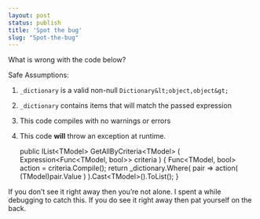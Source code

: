 ```yaml
---
layout: post
status: publish
title: 'Spot the bug'
slug: "Spot-the-bug"
---
```

What is wrong with the code below?
 
Safe Assumptions:

 1. `_dictionary` is a valid non-null `Dictionary&lt;object,object&gt;`
 2. `_dictionary` contains items that will match the passed expression
 3. This code compiles with no warnings or errors
 4. This code **will** throw an exception at runtime.
    
    public IList&lt;TModel&gt; GetAllByCriteria&lt;TModel&gt; ( Expression&lt;Func&lt;TModel, bool&gt;&gt; criteria )
    {
        Func&lt;TModel, bool&gt; action = criteria.Compile();
        return _dictionary.Where( pair =&gt; 
            action( (TModel)pair.Value ) ).Cast&lt;TModel&gt;().ToList();
    }
    

If you don’t see it right away then you’re not alone. I spent a while debugging to catch this. If you do see it right away then pat yourself on the back.
